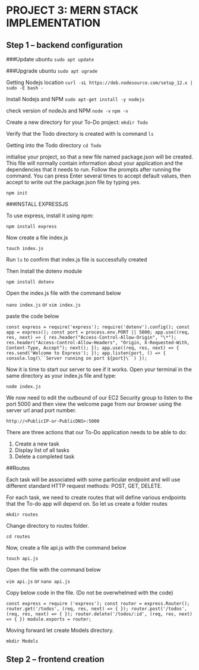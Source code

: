 # PROJECT 3: MERN STACK IMPLEMENTATION

## Step 1 – backend configuration

###Update ubuntu
`sudo apt update`

###Upgrade ubuntu
`sudo apt ugrade`

Getting Nodejs location
`curl -sL https://deb.nodesource.com/setup_12.x | sudo -E bash -`

Install  Nodejs and NPM
`sudo apt-get install -y nodejs`

check version of nodeJs and NPM
`node -v` `npm -v`

Create a new directory for your To-Do project:
`mkdir Todo`

Verify that the Todo directory is created with ls command
`ls`

Getting into the Todo directory
`cd Todo`

initialise your project, so that a new file named package.json will be created. This file will normally contain information about your application and the dependencies that it needs to run. Follow the prompts after running the command. You can press Enter several times to accept default values, then accept to write out the package.json file by typing yes.

`npm init`

###INSTALL EXPRESSJS

To use express, install it using npm:

`npm install express`

Now create a file index.js 

`touch index.js`

Run `ls` to confirm that index.js file is successfully created

Then Install the dotenv module

`npm install dotenv`

Open the index.js file with the command below

`nano index.js` or `vim index.js`

paste the code below

`const express = require('express');
require('dotenv').config();
const app = express();
const port = process.env.PORT || 5000;
app.use((req, res, next) => {
res.header("Access-Control-Allow-Origin", "\*");
res.header("Access-Control-Allow-Headers", "Origin, X-Requested-With, Content-Type, Accept");
next();
});
app.use((req, res, next) => {
res.send('Welcome to Express');
});
app.listen(port, () => {
console.log(\``Server running on port ${port}\``)
});`


Now it is time to start our server to see if it works. Open your terminal in the same directory as your index.js file and type:

`node index.js`

We now need to edit the outbound of our EC2 Security group to listen to the port 5000 and then view the welcome page from our browser using the server url anad port number.

`http://<PublicIP-or-PublicDNS>:5000`

There are three actions that our To-Do application needs to be able to do:

1. Create a new task
2. Display list of all tasks
3. Delete a completed task

##Routes

Each task will be associated with some particular endpoint and will use different standard HTTP request methods: POST, GET, DELETE.

For each task, we need to create routes that will define various endpoints that the To-do app will depend on. So let us create a folder routes

`mkdir routes`

Change directory to routes folder.

`cd routes`

Now, create a file api.js with the command below

`touch api.js`

Open the file with the command below

`vim api.js` or `nano api.js`

Copy below code in the file. (Do not be overwhelmed with the code)

`const express = require ('express');
const router = express.Router();
router.get('/todos', (req, res, next) => {
});
router.post('/todos', (req, res, next) => {
});
router.delete('/todos/:id', (req, res, next) => {
})
module.exports = router;`

Moving forward let create Models directory.

`mkdir Models`














## Step 2 – frontend creation
